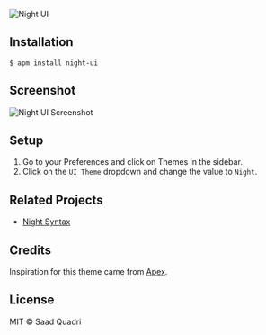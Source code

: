 ![Night UI](https://i.imgur.com/PnVMZ6a.png)

## Installation

```
$ apm install night-ui
```

## Screenshot

![Night UI Screenshot](https://i.imgur.com/XF1y0YM.png)

## Setup
1. Go to your Preferences and click on Themes in the sidebar.
2. Click on the `UI Theme` dropdown and change the value to `Night`.

## Related Projects
- [Night Syntax](https://github.com/saadq/night-syntax)

## Credits
Inspiration for this theme came from [Apex](https://github.com/apex/apex-ui).

## License
MIT © Saad Quadri
